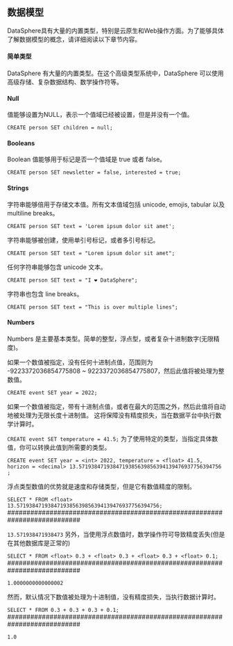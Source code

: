 ## 数据模型

DataSphere具有大量的内置类型，特别是云原生和Web操作方面。为了能够具体了解数据模型的概念，请详细阅读以下章节内容。

#### 简单类型

DataSphere 有大量的内置类型。在这个高级类型系统中，DataSphere 可以使用高级存储、复杂数据结构、数学操作符等。

#### Null

值能够设置为NULL，表示一个值域已经被设置，但是并没有一个值。

`
CREATE person SET children = null;
`
#### Booleans

Boolean 值能够用于标记是否一个值域是 true 或者 false。

`
CREATE person SET newsletter = false, interested = true;
`
#### Strings

字符串能够倍用于存储文本值。所有文本值域包括 unicode, emojis, tabular 以及 multiline breaks。

`
CREATE person SET text = 'Lorem ipsum dolor sit amet';
`

字符串能够被创建，使用单引号标记，或者多引号标记。

`
CREATE person SET text = "Lorem ipsum dolor sit amet";
`

任何字符串能够包含 unicode 文本。

`
CREATE person SET text = "I ❤️ DataSphere";
`

字符串也包含 line breaks。

`
CREATE person SET text = "This
is
over
multiple
lines";
`

#### Numbers

Numbers 是主要基本类型。简单的整型，浮点型，或者复杂十进制数字(无限精度)。

如果一个数值被指定，没有任何十进制点值，范围则为 -9223372036854775808 ~ 9223372036854775807，然后此值将被处理为整数值。

`
CREATE event SET year = 2022;
`

如果一个数值被指定，带有十进制点值，或者在最大的范围之外，然后此值将自动地被处理为无限长度十进制值。 这将保障没有精度损失，当在数据平台中执行数学计算时。

`
CREATE event SET temperature = 41.5;
`
为了使用特定的类型，当指定具体数值，你可以转换此值到所需要的类型。

`
CREATE event SET
	year = <int> 2022,
	temperature = <float> 41.5,
	horizon = <decimal> 13.5719384719384719385639856394139476937756394756
;
`

浮点类型数值的优势就是速度和存储类型，但是它有数值精度的限制。

`
SELECT * FROM <float> 13.5719384719384719385639856394139476937756394756;
`
###########################################################################

`
13.571938471938473
`
另外，当使用浮点数值时，数学操作符可导致精度丢失(但是在其他数据库是正常的)

`
SELECT * FROM <float> 0.3 + <float> 0.3 + <float> 0.3 + <float> 0.1;
`
###########################################################################

`
1.0000000000000002
`

然而，默认情况下数值被处理为十进制值，没有精度损失，当执行数据计算时。

`
SELECT * FROM 0.3 + 0.3 + 0.3 + 0.1;
`
###########################################################################

`
1.0
`



